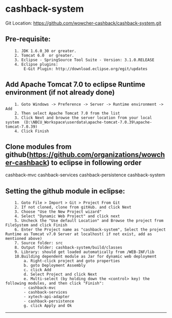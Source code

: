 cashback-system
===============

Git Location: https://github.com/wowcher-cashback/cashback-system.git

Pre-requisite:
--------------
		1. JDK 1.6.0_30 or greater.
		2. Tomcat 6.0  or greater.
		3. Eclipse - SpringSource Tool Suite - Version: 3.1.0.RELEASE
		4. Eclipse plugins:
			E-Git Plugin: http://download.eclipse.org/egit/updates
		
Add Apache Tomcat 7.0 to eclipse Runtime environment (if not already done)
----------------------------------------------
		1. Goto Windows -> Preference -> Server -> Runtime environment -> Add
		2. Then select Apache Tomcat 7.0 from the list
		3. Click Next and browse the server location from your local system  (D:\NBCU_Workspace\userdata\apache-tomcat-7.0.39\apache-tomcat-7.0.39)
		4. Click Finish

Clone modules from github(https://github.com/organizations/wowcher-cashback) to eclipse in following order
--------------------------------------------------------------------------------------------------------
cashback-mvc
cashback-services
cashback-persistence
cashback-system


Setting the github module in eclipse:
-------------------------------
		1. Goto File > Import > Git > Project From Git
		2. If not cloned, clone from gitHub. and click Next
		3. Choose "Use the New Project wizard"
		4. Select "Dynamic Web Project" and click next
		5. Uncheck the "Use default Location" and Browse the project from FileSystem and click Finish
		6. Enter the Project name as "cashback-system", Select the project Runtime as Tomcat v7.0 Server at localhost( if not exist, add as mentioned above)
		7. Source folder: src
		8. Output folder: cashback-system/build/classes
		9. Library: should get loaded automatically from /WEB-INF/lib
		10.Building dependent module as Jar for dynamic web deployment
			a. Right-click project and goto properties
			b. goto Deployment Assembly 
			c. click Add 
			d. Select Project and click Next
			e. Multi-select (by holding down the <control> key) the following modules, and then click "Finish": 
			- cashback-mvc
			- cashback-services
			- xytech-api-adapter
			- cashback-persistence	
			g. click Apply and Ok


---------------------------------------------------------------------------
		                     
